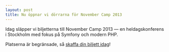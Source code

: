 ```yaml
---
layout: post
title: Nu öppnar vi dörrarna för November Camp 2013
---
```

Idag släpper vi biljetterna till November Camp 2013 — en heldagskonferens i Stockholm med fokus på Symfony och modern PHP.

Platserna är begränsade, så [skaffa din biljett idag](http://www.symfony.se/november-camp/)!
